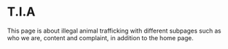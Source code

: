 # T.I.A
This page is about illegal animal trafficking with different subpages such as who we are, content and complaint, in addition to the home page.
